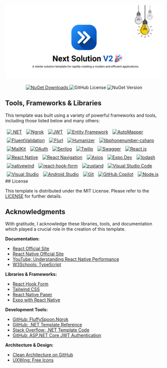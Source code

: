 <div align="center">
    <a href="https://github.com/prince272/nextsolution" title="Next Solution Template">
        <img src="./docs/images/banner.jpg" alt="Next Solution Template" />
    </a>
</div>

<div style="margin-top: 20px;" align="center">
    <a href="https://www.nuget.org/packages/NextSolution.Template">
        <img src="https://img.shields.io/nuget/dt/NextSolution.Template?color=%2317c964" alt="NuGet Downloads" />
    </a>
    <img src="https://img.shields.io/github/license/prince272/nextsolution?color=%2317c964" alt="GitHub License" />
    <img alt="NuGet Version" src="https://img.shields.io/nuget/v/NextSolution.Template?color=%237828c8">
</div>

<!-- TOOLS, FRAMEWORKS, & LIBRARIES -->
## Tools, Frameworks & Libraries

This template was built using a variety of powerful frameworks and tools, including those listed below and many others:

<div style="text-align: left;">
    <a href="https://dotnet.microsoft.com/" style="display: inline-block; margin: 5px;">
        <img src="https://img.shields.io/badge/.NET-512BD4?style=for-the-badge&logo=dotnet&logoColor=white" alt=".NET" />
    </a>
    <a href="https://ngrok.com/" style="display: inline-block; margin: 5px;">
        <img src="https://img.shields.io/badge/ngrok-003F5C?style=for-the-badge&logo=ngrok&logoColor=white" alt="Ngrok" />
    </a>
    <a href="https://jwt.io/" style="display: inline-block; margin: 5px;">
        <img src="https://img.shields.io/badge/JWT-000000?style=for-the-badge&logo=json-web-tokens&logoColor=white" alt="JWT" />
    </a>
    <a href="https://docs.microsoft.com/en-us/ef/" style="display: inline-block; margin: 5px;">
        <img src="https://img.shields.io/badge/Entity_Framework-512BD4?style=for-the-badge&logo=dotnet&logoColor=white" alt="Entity Framework" />
    </a>
    <a href="https://automapper.org/" style="display: inline-block; margin: 5px;">
        <img src="https://img.shields.io/badge/AutoMapper-000000?style=for-the-badge&logo=automapper&logoColor=white" alt="AutoMapper" />
    </a>
    <a href="https://fluentvalidation.net/" style="display: inline-block; margin: 5px;">
        <img src="https://img.shields.io/badge/FluentValidation-000000?style=for-the-badge&logo=fluentvalidation&logoColor=white" alt="FluentValidation" />
    </a>
    <a href="https://flurl.dev/" style="display: inline-block; margin: 5px;">
        <img src="https://img.shields.io/badge/Flurl-000000?style=for-the-badge&logo=flurl&logoColor=white" alt="Flurl" />
    </a>
    <a href="https://github.com/Humanizr/Humanizer" style="display: inline-block; margin: 5px;">
        <img src="https://img.shields.io/badge/Humanizer-000000?style=for-the-badge&logo=humanizer&logoColor=white" alt="Humanizer" />
    </a>
    <a href="https://github.com/libphonenumber/libphonenumber-csharp" style="display: inline-block; margin: 5px;">
        <img src="https://img.shields.io/badge/libphonenumber--csharp-000000?style=for-the-badge&logo=libphonenumber&logoColor=white" alt="libphonenumber-csharp" />
    </a>
    <a href="https://github.com/jstedfast/MailKit" style="display: inline-block; margin: 5px;">
        <img src="https://img.shields.io/badge/MailKit-00B9F2?style=for-the-badge&logo=mailkit&logoColor=white" alt="MailKit" />
    </a>
    <a href="https://oauth.net/" style="display: inline-block; margin: 5px;">
        <img src="https://img.shields.io/badge/OAuth-000000?style=for-the-badge&logo=oauth&logoColor=white" alt="OAuth" />
    </a>
    <a href="https://serilog.net/" style="display: inline-block; margin: 5px;">
        <img src="https://img.shields.io/badge/Serilog-2F2F2F?style=for-the-badge&logo=serilog&logoColor=white" alt="Serilog" />
    </a>
    <a href="https://www.twilio.com/" style="display: inline-block; margin: 5px;">
        <img src="https://img.shields.io/badge/Twilio-000000?style=for-the-badge&logo=twilio&logoColor=white" alt="Twilio" />
    </a>
    <a href="https://swagger.io/" style="display: inline-block; margin: 5px;">
        <img src="https://img.shields.io/badge/Swagger-85EA2D?style=for-the-badge&logo=swagger&logoColor=black" alt="Swagger" />
    </a>
    <a href="https://reactjs.org/" style="display: inline-block; margin: 5px;">
        <img src="https://img.shields.io/badge/React-20232A?style=for-the-badge&logo=react&logoColor=61DAFB" alt="React.js" />
    </a>
    <a href="https://reactnative.dev/" style="display: inline-block; margin: 5px;">
        <img src="https://img.shields.io/badge/React_Native-20232A?style=for-the-badge&logo=react&logoColor=61DAFB" alt="React Native" />
    </a>
    <a href="https://reactnavigation.org/" style="display: inline-block; margin: 5px;">
        <img src="https://img.shields.io/badge/React_Navigation-000000?style=for-the-badge&logo=reactnavigation&logoColor=white" alt="React Navigation" />
    </a>
    <a href="https://axios-http.com/" style="display: inline-block; margin: 5px;">
        <img src="https://img.shields.io/badge/Axios-5A29E3?style=for-the-badge&logo=axios&logoColor=white" alt="Axios" />
    </a>
    <a href="https://expo.dev/" style="display: inline-block; margin: 5px;">
        <img src="https://img.shields.io/badge/Expo_Dev-000020?style=for-the-badge&logo=expo&logoColor=white" alt="Expo Dev" />
    </a>
    <a href="https://lodash.com/" style="display: inline-block; margin: 5px;">
        <img src="https://img.shields.io/badge/Lodash-3492F2?style=for-the-badge&logo=lodash&logoColor=white" alt="lodash" />
    </a>
    <a href="https://nativewind.dev/" style="display: inline-block; margin: 5px;">
        <img src="https://img.shields.io/badge/NativeWind-000000?style=for-the-badge&logo=nativewind&logoColor=white" alt="nativewind" />
    </a>
    <a href="https://react-hook-form.com/" style="display: inline-block; margin: 5px;">
        <img src="https://img.shields.io/badge/React_Hook_Form-ECF5F6?style=for-the-badge&logo=reacthookform&logoColor=000000" alt="react-hook-form" />
    </a>
    <a href="https://github.com/pmndrs/zustand" style="display: inline-block; margin: 5px;">
        <img src="https://img.shields.io/badge/Zustand-FF4C60?style=for-the-badge&logo=zustand&logoColor=white" alt="zustand" />
    </a>
    <a href="https://code.visualstudio.com/" style="display: inline-block; margin: 5px;">
        <img src="https://img.shields.io/badge/Visual_Studio_Code-007ACC?style=for-the-badge&logo=visualstudiocode&logoColor=white" alt="Visual Studio Code" />
    </a>
    <a href="https://visualstudio.microsoft.com/" style="display: inline-block; margin: 5px;">
        <img src="https://img.shields.io/badge/Visual_Studio-5C2D91?style=for-the-badge&logo=visualstudio&logoColor=white" alt="Visual Studio" />
    </a>
    <a href="https://developer.android.com/studio" style="display: inline-block; margin: 5px;">
        <img src="https://img.shields.io/badge/Android_Studio-3DDC84?style=for-the-badge&logo=androidstudio&logoColor=white" alt="Android Studio" />
    </a>
    <a href="https://git-scm.com/" style="display: inline-block; margin: 5px;">
        <img src="https://img.shields.io/badge/Git-F05032?style=for-the-badge&logo=git&logoColor=white" alt="Git" />
    </a>
    <a href="https://github.com/features/copilot" style="display: inline-block; margin: 5px;">
        <img src="https://img.shields.io/badge/GitHub_Copilot-2D5D7F?style=for-the-badge&logo=github&logoColor=white" alt="GitHub Copilot" />
    </a>
    <a href="https://nodejs.org/" style="display: inline-block; margin: 5px;">
        <img src="https://img.shields.io/badge/Node.js-339933?style=for-the-badge&logo=node.js&logoColor=white" alt="Node.js" />
    </a>
</div>
<!-- LICENSE -->
## License

This template is distributed under the MIT License. Please refer to the [LICENSE](./LICENSE.txt) for further details.


<!-- ACKNOWLEDGMENTS -->
## Acknowledgments

With gratitude, I acknowledge these libraries, tools, and documentation which played a crucial role in the creation of this template.


**Documentation:**
- [React Official Site](https://react.dev/)
- [React Native Official Site](https://reactnative.dev/)
- [YouTube: Understanding React Native Performance](https://www.youtube.com/watch?v=lA_73_-n-V4)
- [W3Schools: TypeScript](https://www.w3schools.com/typescript/)

**Libraries & Frameworks:**
- [React Hook Form](https://react-hook-form.com/)
- [Tailwind CSS](https://tailwindcss.com)
- [React Native Paper](https://reactnativepaper.com/)
- [Expo with React Native](https://expo.dev/)

**Development Tools:**
- [GitHub: FluffySpoon.Ngrok](https://github.com/ffMathy/FluffySpoon.Ngrok)
- [GitHub: .NET Template Reference](https://github.com/dotnet/templating/wiki/Reference-for-template.json)
- [Stack Overflow: .NET Template Code](https://stackoverflow.com/questions/74547689/net-template-code-in-conditional-is-ignored-during-compilation)
- [GitHub: ASP.NET Core JWT Authentication](https://github.com/VahidN/ASPNETCore2JwtAuthentication)

**Architecture & Design:**
- [Clean Architecture on GitHub](https://github.com/jasontaylordev/CleanArchitecture)
- [UXWing: Free Icons](https://uxwing.com/)